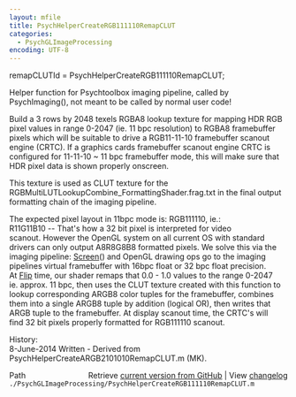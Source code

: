 ```yaml
---
layout: mfile
title: PsychHelperCreateRGB111110RemapCLUT
categories:
  - PsychGLImageProcessing
encoding: UTF-8
---
```


remapCLUTId = PsychHelperCreateRGB111110RemapCLUT;  

Helper function for Psychtoolbox imaging pipeline, called by  
PsychImaging(), not meant to be called by normal user code!  

Build a 3 rows by 2048 texels RGBA8 lookup texture for mapping HDR RGB  
pixel values in range 0-2047 (ie. 11 bpc resolution) to RGBA8 framebuffer  
pixels which will be suitable to drive a RGB11-11-10 framebuffer scanout  
engine (CRTC). If a graphics cards framebuffer scanout engine CRTC is  
configured for 11-11-10 ~ 11 bpc framebuffer mode, this will make sure that  
HDR pixel data is shown properly onscreen.  

This texture is used as CLUT texture for the  
RGBMultiLUTLookupCombine\_FormattingShader.frag.txt in the final output  
formatting chain of the imaging pipeline.  

The expected pixel layout in 11bpc mode is: RGB111110, ie.:  
R11G11B10 -- That's how a 32 bit pixel is interpreted for video  
scanout. However the OpenGL system on all current OS with standard  
drivers can only output A8R8G8B8 formatted pixels. We solve this via the  
imaging pipeline: [Screen](/docs/Screen)() and OpenGL drawing ops go to the imaging  
pipelines virtual framebuffer with 16bpc float or 32 bpc float precision.  
At [Flip](/docs/Flip) time, our shader remaps that 0.0 - 1.0 values to the range 0-2047  
ie. approx. 11 bpc, then uses the CLUT texture created with this function to  
lookup corresponding ARGB8 color tuples for the framebuffer, combines  
them into a single ARGB8 tuple by addition (logical OR), then writes that  
ARGB tuple to the framebuffer. At display scanout time, the CRTC's will  
find 32 bit pixels properly formatted for RGB111110 scanout.  

History:  
8-June-2014  Written - Derived from PsychHelperCreateARGB2101010RemapCLUT.m (MK).  


<div class="code_header" style="text-align:right;">
  <span style="float:left;">Path&nbsp;&nbsp;</span> <span class="counter">Retrieve <a href=
  "https://raw.github.com/Psychtoolbox-3/Psychtoolbox-3/beta/./PsychGLImageProcessing/PsychHelperCreateRGB111110RemapCLUT.m">current version from GitHub</a> | View <a href=
  "https://github.com/Psychtoolbox-3/Psychtoolbox-3/commits/beta/./PsychGLImageProcessing/PsychHelperCreateRGB111110RemapCLUT.m">changelog</a></span>
</div>
<div class="code">
  <code>./PsychGLImageProcessing/PsychHelperCreateRGB111110RemapCLUT.m</code>
</div>
